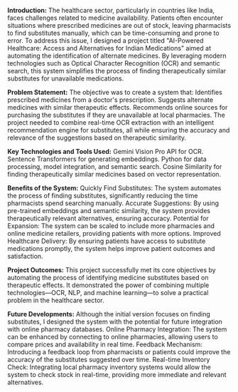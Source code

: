 **Introduction:**
The healthcare sector, particularly in countries like India, faces challenges related to medicine availability. Patients often encounter situations where prescribed medicines are out of stock, leaving pharmacists to find substitutes manually, which can be time-consuming and prone to error. To address this issue, I designed a project titled "AI-Powered Healthcare: Access and Alternatives for Indian Medications" aimed at automating the identification of alternate medicines. By leveraging modern technologies such as Optical Character Recognition (OCR) and semantic search, this system simplifies the process of finding therapeutically similar substitutes for unavailable medications.

**Problem Statement:**
The objective was to create a system that:
Identifies prescribed medicines from a doctor's prescription.
Suggests alternate medicines with similar therapeutic effects.
Recommends online sources for purchasing the substitutes if they are unavailable at local pharmacies.
The project needed to combine real-time OCR extraction with an intelligent recommendation engine for substitutes, all while ensuring the accuracy and relevance of the suggestions based on therapeutic similarity.

**Key Technologies and Tools Used:**
Gemini Vision Pro API for OCR.
Sentence Transformers for generating embeddings.
Python for data processing, model integration, and semantic search.
Cosine Similarity for finding therapeutically similar medicines based on vector representation.

**Benefits of the System:**
Quickly Find Substitutes: The system automates the process of finding substitutes, significantly reducing the time pharmacists spend searching manually.
Accurate Suggestions: By using pre-trained embeddings and semantic similarity, the system provides therapeutically relevant alternatives, ensuring accuracy.
Potential for Expansion: The system can be scaled to include more pharmacies and online medicine retailers, providing patients with more options.
Improved Healthcare Delivery: By ensuring patients have access to substitute medications promptly, the system helps improve patient outcomes and satisfaction.


**Project Outcomes:**
This project successfully met its core objectives by automating the process of identifying medicine substitutes based on therapeutic effects. It demonstrated the power of combining multiple technologies—OCR, NLP, and machine learning—to solve a practical problem in the healthcare sector.

**Future Developments:**
Although the initial version focuses on finding substitutes, I designed the system with the potential for future integration with online pharmacy databases.
Online Pharmacy Integration: The system can be enhanced by connecting to online pharmacies, allowing users to compare prices and
availability in real time.
Feedback Mechanism: Introducing a feedback loop from pharmacists or patients could improve the accuracy of the substitutes suggested over time.
Real-time Inventory Check: Integrating local pharmacy inventory systems would allow the system to check stock in real-time, providing more immediate and relevant alternatives.
